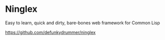 # Ninglex

Easy to learn, quick and dirty, bare-bones web framework for Common Lisp

https://github.com/defunkydrummer/ninglex
